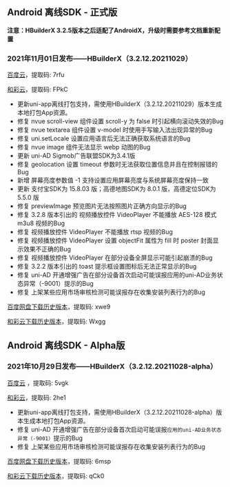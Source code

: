 ## Android 离线SDK - 正式版

**注意：HBuilderX 3.2.5版本之后适配了AndroidX，升级时需要参考文档重新配置**

### 2021年11月01日发布——HBuilderX（3.2.12.20211029）

[百度云](https://pan.baidu.com/s/14SZ-CjlbaNtGHk3CpamgXQ)，提取码: 7rfu

[和彩云](https://caiyun.139.com/m/i?115ConiDN7yT8)，提取码: FPkC

+ 更新uni-app离线打包支持，需使用HBuilderX（3.2.12.20211029）版本生成本地打包App资源。
+ 修复 nvue scroll-view 组件设置 scroll-y 为 false 时引起横向滚动失效的Bug
+ 修复 nvue textarea 组件设置 v-model 时使用手写输入法出现异常的Bug
+ 修复 uni.setLocale 设置应用语言后无法正确获取系统语言的Bug
+ 修复 nvue image 组件无法显示 webp 动图的Bug
+ 更新 uni-AD Sigmob广告联盟SDK为3.4.1版
+ 修复 geolocation 设置 timeout 参数时无法获取位置信息并且在控制报错的Bug
+ 新增 屏幕亮度参数值 -1 支持设置应用屏幕亮度与系统屏幕亮度保持一致
+ 更新 支付宝SDK为 15.8.03 版；高德地图SDK为 8.0.1 版，高德定位SDK为 5.5.0 版
+ 修复 previewImage 预览图片无法按照图片正确方向显示的Bug
+ 修复 3.2.8 版本引出的 视频播放控件 VideoPlayer 不能播放 AES-128 模式 m3u8 视频的Bug
+ 修复 视频播放控件 VideoPlayer 不能播放 rtsp 视频的Bug
+ 修复 视频播放控件 VideoPlayer 设置 objectFit 属性为 fill 时 poster 封面显示效果不正确的Bug
+ 修复 视频播放控件 VideoPlayer 在部分设备全屏显示可能引起崩溃的Bug
+ 修复 3.2.2 版本引出的 toast 提示框设置图标后无法正常显示的Bug
+ 修复 uni-AD 开通增强广告在部分设备首次启动可能误报应用的uni-AD业务状态异常（-9001）提示的Bug
+ 修复 上架某些应用市场审核检测可能误报存在收集安装列表行为的Bug


[百度网盘下载历史版本](https://pan.baidu.com/s/1qxxUqh9ifF7mfJ4T46NB4Q)，提取码: xwe9

[和彩云下载历史版本](https://caiyun.139.com/m/i?115CoThrJoOy4)，提取码: Wxgg



## Android 离线SDK - Alpha版

### 2021年10月29日发布——HBuilderX（3.2.12.20211028-alpha）

[百度云](https://pan.baidu.com/s/1NLBTW94Im_zg5R38Wiijdg) ，提取码: 5vgk

[和彩云](https://caiyun.139.com/m/i?115CnVmSll4KU)，提取码: 2he1

+ 更新uni-app离线打包支持，需使用HBuilderX（3.2.12.20211028-alpha）版本生成本地打包App资源。
+ 修复 uni-AD 开通增强广告在部分设备首次启动可能误报`应用的uni-AD业务状态异常（-9001）`提示的Bug
+ 修复 上架某些应用市场审核检测可能误报存在收集安装列表行为的Bug

[百度网盘下载历史版本](https://pan.baidu.com/s/10fne34bwxWGtDJTd4PhroA)，提取码: 6msp

[和彩云下载历史版本](https://caiyun.139.com/m/i?115CnVmQQQRee)，提取码: qCk0
